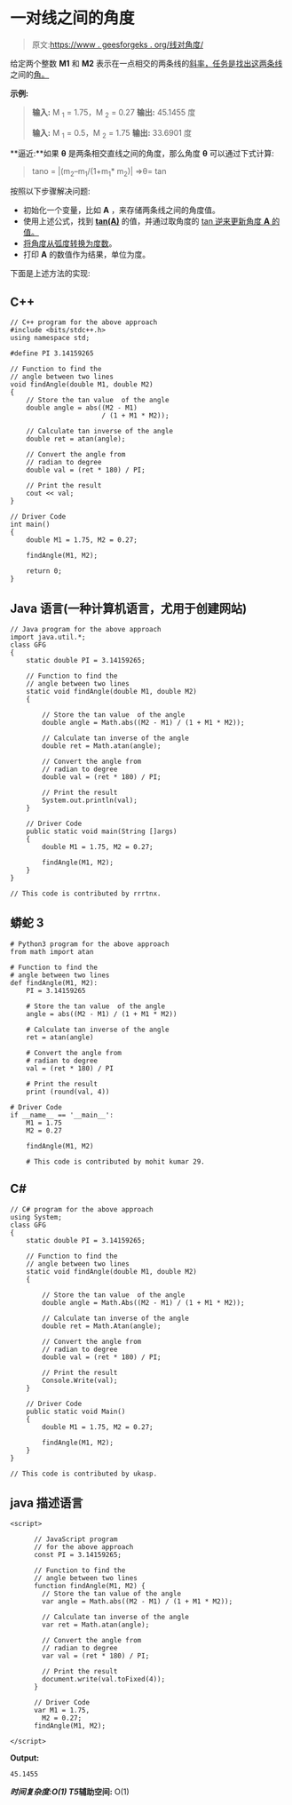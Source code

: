 # 一对线之间的角度

> 原文:[https://www . geesforgeks . org/线对角度/](https://www.geeksforgeeks.org/angle-between-a-pair-of-lines/)

给定两个整数 **M1** 和 **M2** 表示在一点相交的两条线的[斜率，任务是找出这两条线](https://www.geeksforgeeks.org/program-find-slope-line/)之间的[角。](https://en.wikipedia.org/wiki/Line%E2%80%93line_intersection)

**示例:**

> **输入:** M <sub>1</sub> = 1.75，M <sub>2</sub> = 0.27
> **输出:** 45.1455 度
> 
> **输入:** M <sub>1</sub> = 0.5，M <sub>2</sub> = 1.75
> **输出:** 33.6901 度

**逼近:**如果 **θ** 是两条相交直线之间的角度，那么角度 **θ** 可以通过下式计算:

> tano = |(m<sub>2</sub>–m<sub>1</sub>/(1+m<sub>1</sub>* m<sub>2</sub>)|
> =>θ= tan

按照以下步骤解决问题:

*   初始化一个变量，比如 **A** ，来存储两条线之间的角度值。
*   使用上述公式，找到 [**tan(A)**](https://www.geeksforgeeks.org/c-program-to-illustrate-trigonometric-functions/) 的值，并通过取角度的 [tan 逆来更新角度 **A** 的值。](https://www.geeksforgeeks.org/asin-atan-functions-cc-example/)
*   [将角度从弧度转换为度数](https://www.geeksforgeeks.org/program-convert-radian-degree/)。
*   打印 **A** 的数值作为结果，单位为度。

下面是上述方法的实现:

## C++

```
// C++ program for the above approach
#include <bits/stdc++.h>
using namespace std;

#define PI 3.14159265

// Function to find the
// angle between two lines
void findAngle(double M1, double M2)
{
    // Store the tan value  of the angle
    double angle = abs((M2 - M1)
                       / (1 + M1 * M2));

    // Calculate tan inverse of the angle
    double ret = atan(angle);

    // Convert the angle from
    // radian to degree
    double val = (ret * 180) / PI;

    // Print the result
    cout << val;
}

// Driver Code
int main()
{
    double M1 = 1.75, M2 = 0.27;

    findAngle(M1, M2);

    return 0;
}
```

## Java 语言(一种计算机语言，尤用于创建网站)

```
// Java program for the above approach
import java.util.*;
class GFG
{
    static double PI = 3.14159265;

    // Function to find the
    // angle between two lines
    static void findAngle(double M1, double M2)
    {

        // Store the tan value  of the angle
        double angle = Math.abs((M2 - M1) / (1 + M1 * M2));

        // Calculate tan inverse of the angle
        double ret = Math.atan(angle);

        // Convert the angle from
        // radian to degree
        double val = (ret * 180) / PI;

        // Print the result
        System.out.println(val);
    }

    // Driver Code
    public static void main(String []args)
    {
        double M1 = 1.75, M2 = 0.27;

        findAngle(M1, M2);
    }
}

// This code is contributed by rrrtnx.
```

## 蟒蛇 3

```
# Python3 program for the above approach
from math import atan

# Function to find the
# angle between two lines
def findAngle(M1, M2):
    PI = 3.14159265

    # Store the tan value  of the angle
    angle = abs((M2 - M1) / (1 + M1 * M2))

    # Calculate tan inverse of the angle
    ret = atan(angle)

    # Convert the angle from
    # radian to degree
    val = (ret * 180) / PI

    # Print the result
    print (round(val, 4))

# Driver Code
if __name__ == '__main__':
    M1 = 1.75
    M2 = 0.27

    findAngle(M1, M2)

    # This code is contributed by mohit kumar 29.
```

## C#

```
// C# program for the above approach
using System;
class GFG
{
    static double PI = 3.14159265;

    // Function to find the
    // angle between two lines
    static void findAngle(double M1, double M2)
    {

        // Store the tan value  of the angle
        double angle = Math.Abs((M2 - M1) / (1 + M1 * M2));

        // Calculate tan inverse of the angle
        double ret = Math.Atan(angle);

        // Convert the angle from
        // radian to degree
        double val = (ret * 180) / PI;

        // Print the result
        Console.Write(val);
    }

    // Driver Code
    public static void Main()
    {
        double M1 = 1.75, M2 = 0.27;

        findAngle(M1, M2);
    }
}

// This code is contributed by ukasp.
```

## java 描述语言

```
<script>

      // JavaScript program
      // for the above approach
      const PI = 3.14159265;

      // Function to find the
      // angle between two lines
      function findAngle(M1, M2) {
        // Store the tan value of the angle
        var angle = Math.abs((M2 - M1) / (1 + M1 * M2));

        // Calculate tan inverse of the angle
        var ret = Math.atan(angle);

        // Convert the angle from
        // radian to degree
        var val = (ret * 180) / PI;

        // Print the result
        document.write(val.toFixed(4));
      }

      // Driver Code
      var M1 = 1.75,
        M2 = 0.27;
      findAngle(M1, M2);

</script>
```

**Output:** 

```
45.1455
```

***时间复杂度:**O(1)*
T5**辅助空间:** O(1)